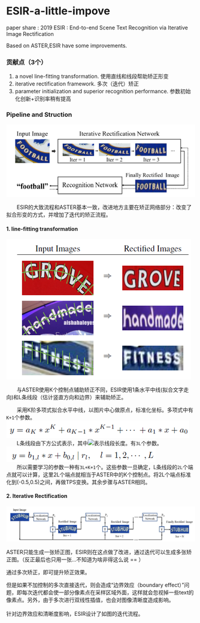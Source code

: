 # ESIR-a-little-impove
paper share : 2019 ESIR : End-to-end Scene Text Recognition via Iterative Image Rectification

Based on ASTER,ESIR have some improvements.

### 贡献点（3个）

1. a novel line-fitting transformation. 使用直线和线段帮助矫正形变
2. iterative rectification framework. 多次（迭代）矫正
3. parameter initialization and superior recognition performance. 参数初始化创新+识别率稍有提高

### Pipeline and Struction

![](https://github.com/cassie1728/ESIR-a-little-impove/raw/master/esir1.jpg)

　　ESIR的大致流程和ASTER基本一致，改进地方主要在矫正网络部分：改变了拟合形变的方式，并增加了迭代的矫正流程。

#### 1. line-fitting transformation

![](https://github.com/cassie1728/ESIR-a-little-impove/raw/master/esir2.jpg)

　　与ASTER使用K个控制点辅助矫正不同，ESIR使用1条水平中线(拟合文字走向)和L条线段（估计竖直方向和边界）来辅助矫正。<br>

　　采用K阶多项式拟合水平中线，以图片中心做原点，标准化坐标。多项式中有`K+1`个参数。
![](https://github.com/cassie1728/ESIR-a-little-impove/raw/master/esir4.jpg)
<br>
　　L条线段由下方公式表示，其中![](http://chart.googleapis.com/chart?cht=tx&chl=$$r_l$$)表示线段长度。有`3L`个参数。
![](https://github.com/cassie1728/ESIR-a-little-impove/raw/master/esir5.jpg)
<br>
　　所以需要学习的参数一种有`3L+K+1`个。这些参数一旦确定，L条线段的`2L`个端点就可以计算，这里2L个端点就相当于ASTER中的K个控制点。将2L个端点标准化到(-0.5,0.5)之间，再做TPS变换。其余步骤与ASTER相同。

#### 2. Iterative Rectification

![](https://github.com/cassie1728/ESIR-a-little-impove/raw/master/esir3.jpg)

ASTER只能生成一张矫正图，ESIR则在这点做了改进，通过迭代可以生成多张矫正图。（反正最后也只用一张…不知道为啥非得这么说 == ）<br>

通过多次矫正，即可提升矫正效果。<br>

但是如果不加控制的多次直接迭代，则会造成“边界效应（boundary effect）”问题，即每次迭代都会使一部分像素点在采样区域外面，这样就会忽视掉一些text的像素点。另外，由于多次进行双线性插值，也会对图像清晰度造成影响。
<br>
<br>
针对边界效应和清晰度影响，ESIR设计了如图的迭代流程。
